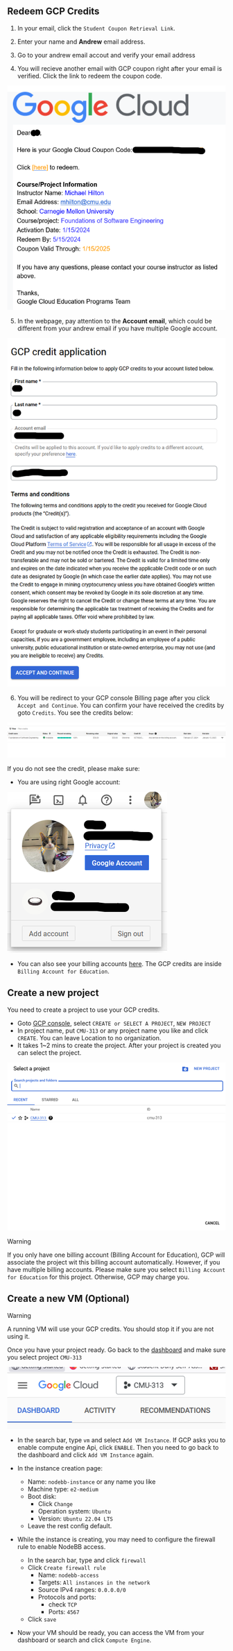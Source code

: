 ## Redeem GCP Credits

1. In your email, click the `Student Coupon Retrieval Link`.

2. Enter your name and **Andrew** email address.

3. Go to your andrew email accout and verify your email address

4. You will recieve another email with GCP coupon right after your email is verified. Click the link to redeem the coupon code.


![coupon email](image.png)

5. In the webpage, pay attention to the **Account email**, which could be different from your andrew email if you have multiple Google account.

![Credit application page](image-2.png)

6. You will be redirect to your GCP console Billing page after you click `Accept and Continue`. You can confirm your have received the credits by goto `Credits`. You see the credits below:

![Credits confirmation](image-3.png)

If you do not see the credit, please make sure:

- You are using right Google account:

![Account switch page](image-4.png)

- You can also see your billing accounts [here](https://console.cloud.google.com/billing). The GCP credits are inside `Billing Account for Education`.


## Create a new project

You need to create a project to use your GCP credits.

- Goto [GCP console](https://console.cloud.google.com), select `CREATE or SELECT A PROJECT`, `NEW PROJECT`
- In project name, put `CMU-313` or any project name you like and click `CREATE`. You can leave Location to no organization.
- It takes 1~2 mins to create the project. After your project is created you can select the project.

![alt text](image-5.png)

> [!WARNING]
> If you only have one billing account (Billing Account for Education), GCP will associate the project wit this billing account automatically. However, if you have multiple billing accounts. Please make sure you select `Billing Account for Education` for this project. Otherwise, GCP may charge you.


## Create a new VM (Optional) 

> [!WARNING]
> A running VM will use your GCP credits. You should stop it if you are not using it. 


Once you have your project ready. Go back to the [dashboard](https://console.cloud.google.com/home/dashboard) and make sure you select project `CMU-313`

![Project selection](image-6.png)

- In the search bar, type `vm` and select `Add VM Instance`. If GCP asks you to enable compute engine Api, click `ENABLE`. Then you need to go back to the dashboard and click `Add VM Instance` again.

- In the instance creation page:
    - Name: `nodebb-instance` or any name you like
    - Machine type: `e2-medium`
    - Boot disk:
        - Click `Change`
        - Operation system: `Ubuntu`
        - Version: `Ubuntu 22.04 LTS`
    - Leave the rest config default.

- While the instance is creating, you may need to configure the firewall rule to enable NodeBB access.
    - In the search bar, type and click `firewall`
    - Click `Create firewall rule`
        - Name: `nodebb-access`
        - Targets: `All instances in the network`
        - Source IPv4 ranges: `0.0.0.0/0`
        - Protocols and ports:
            - check `TCP`
            - Ports: `4567`
    - Click `save`

- Now your VM should be ready, you can access the VM from your dashboard or search and click `Compute Engine`.
